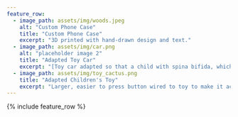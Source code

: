 ```yaml
---
feature_row:
  - image_path: assets/img/woods.jpeg
    alt: "Custom Phone Case"
    title: "Custom Phone Case"
    excerpt: "3D printed with hand-drawn design and text."
  - image_path: assets/img/car.png
    alt: "placeholder image 2"
    title: "Adapted Toy Car"
    excerpt: "[Toy car adapted so that a child with spina bifida, which causes weakness in the lower limbs, could operate it.](https://kiragrossman.github.io/portfolio/Car/)"
  - image_path: assets/img/toy_cactus.png
    title: "Adapted Children's Toy"
    excerpt: "Larger, easier to press button wired to toy to make it accessible for children with disabilities. "
---
```


{% include feature_row %}

